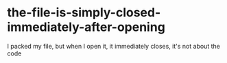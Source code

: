 # the-file-is-simply-closed-immediately-after-opening
I packed my file, but when I open it, it immediately closes, it's not about the code
